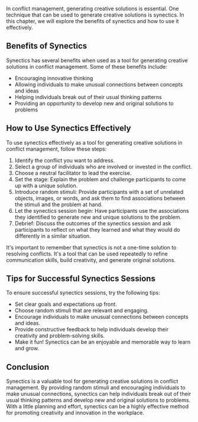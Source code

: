 
In conflict management, generating creative solutions is essential. One technique that can be used to generate creative solutions is synectics. In this chapter, we will explore the benefits of synectics and how to use it effectively.

Benefits of Synectics
---------------------

Synectics has several benefits when used as a tool for generating creative solutions in conflict management. Some of these benefits include:

* Encouraging innovative thinking
* Allowing individuals to make unusual connections between concepts and ideas
* Helping individuals break out of their usual thinking patterns
* Providing an opportunity to develop new and original solutions to problems

How to Use Synectics Effectively
--------------------------------

To use synectics effectively as a tool for generating creative solutions in conflict management, follow these steps:

1. Identify the conflict you want to address.
2. Select a group of individuals who are involved or invested in the conflict.
3. Choose a neutral facilitator to lead the exercise.
4. Set the stage: Explain the problem and challenge participants to come up with a unique solution.
5. Introduce random stimuli: Provide participants with a set of unrelated objects, images, or words, and ask them to find associations between the stimuli and the problem at hand.
6. Let the synectics session begin: Have participants use the associations they identified to generate new and unique solutions to the problem.
7. Debrief: Discuss the outcomes of the synectics session and ask participants to reflect on what they learned and what they would do differently in a similar situation.

It's important to remember that synectics is not a one-time solution to resolving conflicts. It's a tool that can be used repeatedly to refine communication skills, build creativity, and generate original solutions.

Tips for Successful Synectics Sessions
--------------------------------------

To ensure successful synectics sessions, try the following tips:

* Set clear goals and expectations up front.
* Choose random stimuli that are relevant and engaging.
* Encourage individuals to make unusual connections between concepts and ideas.
* Provide constructive feedback to help individuals develop their creativity and problem-solving skills.
* Make it fun! Synectics can be an enjoyable and memorable way to learn and grow.

Conclusion
----------

Synectics is a valuable tool for generating creative solutions in conflict management. By providing random stimuli and encouraging individuals to make unusual connections, synectics can help individuals break out of their usual thinking patterns and develop new and original solutions to problems. With a little planning and effort, synectics can be a highly effective method for promoting creativity and innovation in the workplace.
